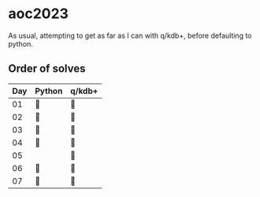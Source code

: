 # aoc2023

As usual, attempting to get as far as I can with q/kdb+, before defaulting to python.

## Order of solves

| Day | Python | q/kdb+ |
| --- | ------ | ------ |
| 01  | 🥈 | 🥇 |
| 02  | 🥈 | 🥇 |
| 03  | 🥈 | 🥇 |
| 04  | 🥈 | 🥇 |
| 05  |  | 🥇 |
| 06  | 🥈 | 🥇 |
| 07  | 🥈 | 🥇 |

